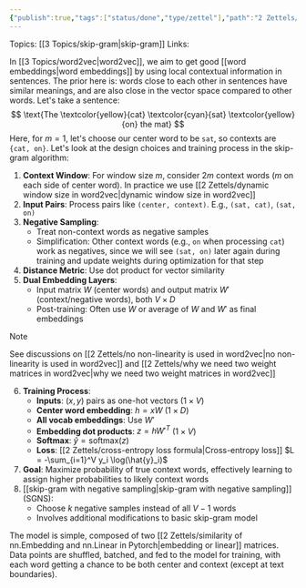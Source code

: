 ```yaml
---
{"publish":true,"tags":["status/done","type/zettel"],"path":"2 Zettels/vanilla skip-gram spelled out.md","permalink":"/2-zettels/vanilla-skip-gram-spelled-out/","PassFrontmatter":true}
---
```




Topics: [[3 Topics/skip-gram\|skip-gram]]
Links:

In [[3 Topics/word2vec\|word2vec]], we aim to get good [[word embeddings\|word embeddings]] by using local contextual information in sentences. The prior here is: words close to each other in sentences have similar meanings, and are also close in the vector space compared to other words. Let's take a sentence:
$$
\text{The \textcolor{yellow}{cat} \textcolor{cyan}{sat} \textcolor{yellow}{on} the mat}
$$
Here, for $m=1$, let's choose our center word to be `sat`, so contexts are `{cat, on}`. Let's look at the design choices and training process in the skip-gram algorithm:

1. **Context Window**: For window size $m$, consider $2m$ context words ($m$ on each side of center word). In practice we use [[2 Zettels/dynamic window size in word2vec\|dynamic window size in word2vec]]
2. **Input Pairs**: Process pairs like `(center, context)`. E.g., `(sat, cat)`, `(sat, on)`
3. **Negative Sampling**: 
   - Treat non-context words as negative samples
   - Simplification: Other context words (e.g., `on` when processing `cat`) work as negatives, since we will see `(sat, on)` later again during training and update weights during optimization for that step
4. **Distance Metric**: Use dot product for vector similarity
5. **Dual Embedding Layers**: 
   - Input matrix $W$ (center words) and output matrix $W'$ (context/negative words), both $V \times D$
   - Post-training: Often use $W$ or average of $W$ and $W'$ as final embeddings

> [!Note]
> See discussions on [[2 Zettels/no non-linearity is used in word2vec\|no non-linearity is used in word2vec]] and [[2 Zettels/why we need two weight matrices in word2vec\|why we need two weight matrices in word2vec]]

6. **Training Process**:
   - **Inputs**: $(x, y)$ pairs as one-hot vectors $(1 \times V)$
   - **Center word embedding**: $h = xW$ $(1 \times D)$
   - **All vocab embeddings**: Use $W'$
   - **Embedding dot products**: $z = hW'^T$ $(1 \times V)$
   - **Softmax**: $\hat{y} = \text{softmax}(z)$
   - **Loss**: [[2 Zettels/cross-entropy loss formula\|Cross-entropy loss]] $L = -\sum_{i=1}^V y_i \log(\hat{y}_i)$
7. **Goal**: Maximize probability of true context words, effectively learning to assign higher probabilities to likely context words
8. [[skip-gram with negative sampling\|skip-gram with negative sampling]] (SGNS):
   - Choose $k$ negative samples instead of all $V-1$ words
   - Involves additional modifications to basic skip-gram model

The model is simple, composed of two [[2 Zettels/similarity of nn.Embedding and nn.Linear in Pytorch\|embedding or linear]] matrices. Data points are shuffled, batched, and fed to the model for training, with each word getting a chance to be both center and context (except at text boundaries).